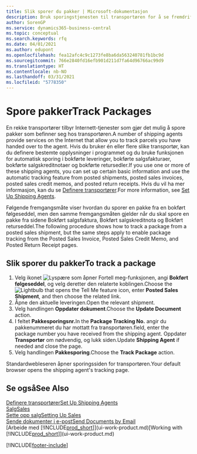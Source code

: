 ```yaml
---
title: Slik sporer du pakker | Microsoft-dokumentasjon
description: Bruk sporingstjenesten til transportøren for å se fremdriften til en levering.
author: SorenGP
ms.service: dynamics365-business-central
ms.topic: conceptual
ms.search.keywords: rfq
ms.date: 04/01/2021
ms.author: edupont
ms.openlocfilehash: fea12afc4c9c1273fe8ba6da563240781fb1bc9d
ms.sourcegitcommit: 766e2840fd16efb901d211d7fa64d96766ac99d9
ms.translationtype: HT
ms.contentlocale: nb-NO
ms.lasthandoff: 03/31/2021
ms.locfileid: "5778350"
---
```

# <a name="track-packages"></a><span data-ttu-id="c2035-103">Spore pakker</span><span class="sxs-lookup"><span data-stu-id="c2035-103">Track Packages</span></span>

<span data-ttu-id="c2035-104">En rekke transportører tilbyr Internett-tjenester som gjør det mulig å spore pakker som befinner seg hos transportøren.</span><span class="sxs-lookup"><span data-stu-id="c2035-104">A number of shipping agents provide services on the Internet that allow you to track parcels you have handed over to the agent.</span></span> <span data-ttu-id="c2035-105">Hvis du bruker én eller flere slike transportør, kan du definere bestemte opplysninger i programmet og du bruke funksjonen for automatisk sporing i bokførte leveringer, bokførte salgsfakturaer, bokførte salgskreditnotaer og bokførte retursedler.</span><span class="sxs-lookup"><span data-stu-id="c2035-105">If you use one or more of these shipping agents, you can set up certain basic information and use the automatic tracking feature from posted shipments, posted sales invoices, posted sales credit memos, and posted return receipts.</span></span> <span data-ttu-id="c2035-106">Hvis du vil ha mer informasjon, kan du se [Definere transportører](sales-how-to-set-up-shipping-agents.md).</span><span class="sxs-lookup"><span data-stu-id="c2035-106">For more information, see [Set Up Shipping Agents](sales-how-to-set-up-shipping-agents.md).</span></span>  

<span data-ttu-id="c2035-107">Følgende fremgangsmåte viser hvordan du sporer en pakke fra en bokført følgeseddel, men den samme fremgangsmåten gjelder når du skal spore en pakke fra sidene Bokført salgsfaktura, Bokført salgskreditnota og Bokført returseddel.</span><span class="sxs-lookup"><span data-stu-id="c2035-107">The following procedure shows how to track a package from a posted sales shipment, but the same steps apply to enable package tracking from the Posted Sales Invoice, Posted Sales Credit Memo, and Posted Return Receipt pages.</span></span>  

## <a name="to-track-a-package"></a><span data-ttu-id="c2035-108">Slik sporer du pakker</span><span class="sxs-lookup"><span data-stu-id="c2035-108">To track a package</span></span>

1. <span data-ttu-id="c2035-109">Velg ikonet ![Lyspære som åpner Fortell meg-funksjonen](media/ui-search/search_small.png "Fortell hva du vil gjøre"), angi **Bokført følgeseddel**, og velg deretter den relaterte koblingen.</span><span class="sxs-lookup"><span data-stu-id="c2035-109">Choose the ![Lightbulb that opens the Tell Me feature](media/ui-search/search_small.png "Tell me what you want to do") icon, enter **Posted Sales Shipment**, and then choose the related link.</span></span>
2. <span data-ttu-id="c2035-110">Åpne den aktuelle leveringen.</span><span class="sxs-lookup"><span data-stu-id="c2035-110">Open the relevant shipment.</span></span>
3. <span data-ttu-id="c2035-111">Velg handlingen **Oppdater dokument**.</span><span class="sxs-lookup"><span data-stu-id="c2035-111">Choose the **Update Document** action.</span></span>
4. <span data-ttu-id="c2035-112">I feltet **Pakkesporingsnr.**</span><span class="sxs-lookup"><span data-stu-id="c2035-112">In the **Package Tracking No.**</span></span> <span data-ttu-id="c2035-113">angir du pakkenummeret du har mottatt fra transportøren.</span><span class="sxs-lookup"><span data-stu-id="c2035-113">field, enter the package number you have received from the shipping agent.</span></span> <span data-ttu-id="c2035-114">Oppdater **Transportør** om nødvendig, og lukk siden.</span><span class="sxs-lookup"><span data-stu-id="c2035-114">Update **Shipping Agent** if needed and close the page.</span></span>
5. <span data-ttu-id="c2035-115">Velg handlingen **Pakkesporing**.</span><span class="sxs-lookup"><span data-stu-id="c2035-115">Choose the **Track Package** action.</span></span>

<span data-ttu-id="c2035-116">Standardwebleseren åpner sporingssiden for transportøren.</span><span class="sxs-lookup"><span data-stu-id="c2035-116">Your default browser opens the shipping agent's tracking page.</span></span>

## <a name="see-also"></a><span data-ttu-id="c2035-117">Se også</span><span class="sxs-lookup"><span data-stu-id="c2035-117">See Also</span></span>

[<span data-ttu-id="c2035-118">Definere transportører</span><span class="sxs-lookup"><span data-stu-id="c2035-118">Set Up Shipping Agents</span></span>](sales-how-to-set-up-shipping-agents.md)  
[<span data-ttu-id="c2035-119">Salg</span><span class="sxs-lookup"><span data-stu-id="c2035-119">Sales</span></span>](sales-manage-sales.md)  
[<span data-ttu-id="c2035-120">Sette opp salg</span><span class="sxs-lookup"><span data-stu-id="c2035-120">Setting Up Sales</span></span>](sales-setup-sales.md)  
[<span data-ttu-id="c2035-121">Sende dokumenter i e-post</span><span class="sxs-lookup"><span data-stu-id="c2035-121">Send Documents by Email</span></span>](ui-how-send-documents-email.md)  
<span data-ttu-id="c2035-122">[Arbeide med [!INCLUDE[prod_short](includes/prod_short.md)]](ui-work-product.md)</span><span class="sxs-lookup"><span data-stu-id="c2035-122">[Working with [!INCLUDE[prod_short](includes/prod_short.md)]](ui-work-product.md)</span></span>


[!INCLUDE[footer-include](includes/footer-banner.md)]